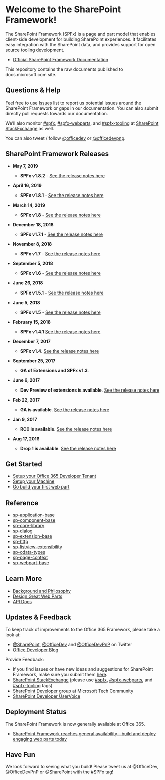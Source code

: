 # Welcome to the SharePoint Framework!

The SharePoint Framework (SPFx) is a page and part model that enables client-side development for building SharePoint experiences. It facilitates easy integration with the SharePoint data, and provides support for open source tooling development.

* [Official SharePoint Framework Documentation](http://aka.ms/spfx)

This repository contains the raw documents published to docs.microsoft.com site.

## Questions & Help

Feel free to use [Issues]((https://github.com/SharePoint/sp-dev-docs/issues)) list to report us potential issues around the SharePoint Framework or gaps in our documentation. You can also submit directly pull requests towards our documentation. 

We’ll also monitor [#spfx](http://sharepoint.stackexchange.com/tags/spfx/), [#spfx-webparts](http://sharepoint.stackexchange.com/tags/spfx-webparts/), and [#spfx-tooling](http://sharepoint.stackexchange.com/tags/spfx-tooling/) at [SharePoint StackExchange](http://sharepoint.stackexchange.com/) as well.

You can also tweet / follow [@officedev](https://twitter.com/officedev) or [@officedevpnp](https://twitter.com/officedevpnp).

## SharePoint Framework Releases

* **May 7, 2019**
   * **SPFx v1.8.2** - [See the release notes here](https://github.com/SharePoint/sp-dev-docs/wiki/SharePoint-Framework-v1.8.2-release-notes)

* **April 16, 2019**
   * **SPFx v1.8.1** - [See the release notes here](https://github.com/SharePoint/sp-dev-docs/wiki/SharePoint-Framework-v1.8.1-release-notes)

* **March 14, 2019**
   * **SPFx v1.8** - [See the release notes here](https://github.com/SharePoint/sp-dev-docs/wiki/SharePoint-Framework-v1.8-release-notes)

* **December 18, 2018**
   * **SPFx v1.7.1** - [See the release notes here](https://github.com/SharePoint/sp-dev-docs/wiki/Release-Notes-for-SPFx-Package-Version-1.7.1)

* **November 8, 2018**
   * **SPFx v1.7** - [See the release notes here](https://github.com/SharePoint/sp-dev-docs/wiki/SharePoint-Framework-v1.7-release-notes)
* **September 5, 2018**
   * **SPFx v1.6** - [See the release notes here](https://github.com/SharePoint/sp-dev-docs/wiki/SharePoint-Framework-v1.6-release-notes)

* **June 26, 2018**
   * **SPFx v1.5.1** - [See the release notes here](https://github.com/SharePoint/sp-dev-docs/wiki/Release-Notes-for-SPFx-Package-Version-1.5.1)
   
* **June 5, 2018**
   * **SPFx v1.5** - [See the release notes here](https://github.com/SharePoint/sp-dev-docs/wiki/Release-Notes-for-SharePoint-Framework-Package-v1.5)

* **February 15, 2018**
   * **SPFx v1.4.1** [See the release notes here](https://github.com/SharePoint/sp-dev-docs/wiki/Release-Notes-for-SPFx-Package-Version-1.4.1)

* **December 7, 2017**
   *  **SPFx v1.4**. [See the release notes here](https://github.com/SharePoint/sp-dev-docs/wiki/Release-Notes-for-SPFx-Package-Version-1.4)

* **September 25, 2017**
   *  **GA of Extensions and SPFx v1.3**.

* **June 6, 2017**
   *  **Dev Preview of extensions is available**.  [See the release notes here](https://github.com/SharePoint/sp-dev-docs/wiki/Release-Notes---Extensions-Dev-Preview-Drop-1)

* **Feb 22, 2017**
   *  **GA is available**.  [See the release notes here](https://github.com/SharePoint/sp-dev-docs/wiki/Release-Notes-GA)

* **Jan 9, 2017**
   *  **RC0 is available**.  [See the release notes here](https://github.com/SharePoint/sp-dev-docs/wiki/Release-Notes-RC0)

* **Aug 17, 2016**
   * **Drop 1 is available**.  [See the release notes here](https://github.com/SharePoint/sp-dev-docs/wiki/Drop-1)
   
## Get Started

* [Setup your Office 365 Developer Tenant](https://docs.microsoft.com/en-us/sharepoint/dev/spfx/set-up-your-developer-tenant)
* [Setup your Machine](https://docs.microsoft.com/en-us/sharepoint/dev/spfx/set-up-your-development-environment)
* [Go build your first web part](https://docs.microsoft.com/en-us/sharepoint/dev/spfx/web-parts/get-started/build-a-hello-world-web-part)

## Reference
* [sp-application-base](https://docs.microsoft.com/en-us/javascript/api/sp-application-base)
* [sp-component-base](https://docs.microsoft.com/en-us/javascript/api/sp-component-base)
* [sp-core-library](https://docs.microsoft.com/en-us/javascript/api/sp-core-library)
* [sp-dialog](https://docs.microsoft.com/en-us/javascript/api/sp-dialog)
* [sp-extension-base](https://docs.microsoft.com/en-us/javascript/api/sp-extension-base)
* [sp-http](https://docs.microsoft.com/en-us/javascript/api/sp-http)
* [sp-listview-extensibility](https://docs.microsoft.com/en-us/javascript/api/sp-listview-extensibility)
* [sp-odata-types](https://docs.microsoft.com/en-us/javascript/api/sp-odata-types)
* [sp-page-context](https://docs.microsoft.com/en-us/javascript/api/sp-page-context)
* [sp-webpart-base](https://docs.microsoft.com/en-us/javascript/api/sp-webpart-base)

## Learn More

* [Background and Philosophy](https://docs.microsoft.com/en-us/sharepoint/dev/spfx/sharepoint-framework-overview)
* [Design Great Web Parts](https://docs.microsoft.com/en-us/sharepoint/dev/design/design-guidance-overview)
* [API Docs](https://docs.microsoft.com/en-us/javascript/api/sp-application-base)

## Updates & Feedback

To keep track of improvements to the Office 365 Framework, please take a look at:

* [@SharePoint](https://twitter.com/sharepoint), [@OfficeDev](https://twitter.com/officedev) and [@OfficeDevPnP](https://twitter.com/officedevpnp) on Twitter
* [Office Developer Blog](http://dev.office.com/blogs)

Provide Feedback:

* If you find issues or have new ideas and suggestions for SharePoint Framework, make sure you submit them [here](https://github.com/SharePoint/sp-dev-docs/issues).
* [SharePoint StackExchange](http://sharepoint.stackexchange.com/) (please use [#spfx](http://sharepoint.stackexchange.com/tags/spfx/), [#spfx-webparts](http://sharepoint.stackexchange.com/tags/spfx-webparts/), and [#spfx-tooling](http://sharepoint.stackexchange.com/tags/spfx-tooling/) tags)
* [SharePoint Developer](https://techcommunity.microsoft.com/t5/SharePoint-Developer/bd-p/SharePointDev) group at Microsoft Tech Community
* [SharePoint Developer UserVoice](https://sharepoint.uservoice.com/forums/329220-sharepoint-dev-platform)

## Deployment Status
The SharePoint Framework is now generally available at Office 365.

- [SharePoint Framework reaches general availability—build and deploy engaging web parts today](https://blogs.office.com/2017/02/23/sharepoint-framework-reaches-general-availability-build-and-deploy-engaging-web-parts-today/)

## Have Fun

We look forward to seeing what you build! Please tweet us at @OfficeDev, @OfficeDevPnP or @SharePoint with the #SPFx tag!

